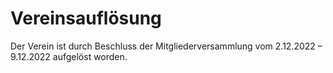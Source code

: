 # Vereinsauflösung

Der Verein ist durch Beschluss der Mitgliederversammlung vom 2.12.2022 – 9.12.2022 aufgelöst worden.
